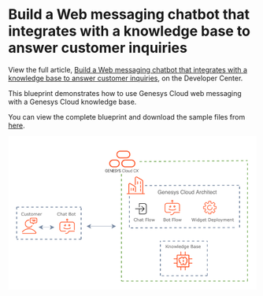 # Build a Web messaging chatbot that integrates with a knowledge base to answer customer inquiries
View the full article, [Build a Web messaging chatbot that integrates with a knowledge base to answer customer inquiries](https://developer.genesys.cloud/blueprints/web-messaging-chatbot-with-knowledge-base "Build a Web messaging chatbot that integrates with a knowledge base to answer customer inquiries"), on the Developer Center. 

This blueprint demonstrates how to use Genesys Cloud web messaging with a Genesys Cloud knowledge base.

You can view the complete blueprint and download the sample files from [here](https://github.com/GenesysCloudBlueprints/web-messaging-chatbot-with-knowledge-base "Build a Web messaging chatbot that integrates with a knowledge base to answer customer inquiries").

![Overview](blueprint/images/flowchart.png "Overview")
